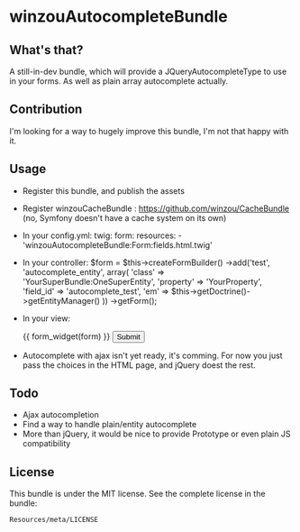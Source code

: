 winzouAutocompleteBundle
============

What's that?
--------------
A still-in-dev bundle, which will provide a JQueryAutocompleteType to use in your forms.
As well as plain array autocomplete actually.

Contribution
----------
I'm looking for a way to hugely improve this bundle, I'm not that happy with it.

Usage
------
  - Register this bundle, and publish the assets
  - Register winzouCacheBundle : https://github.com/winzou/CacheBundle (no, Symfony doesn't have a cache system on its own)
  - In your config.yml:
    twig:
        form:
            resources:
                - 'winzouAutocompleteBundle:Form:fields.html.twig'
  - In your controller:
    $form = $this->createFormBuilder()
        ->add('test', 'autocomplete_entity', array(
            'class' => 'YourSuperBundle:OneSuperEntity',
            'property' => 'YourProperty',
            'field_id' => 'autocomplete_test',
            'em' => $this->getDoctrine()->getEntityManager()
        ))
        ->getForm();
  - In your view:
    <script src="{{ assets('bundles/winzouautocomplete/js/jquery-1.6.2.min.js') }}"></script>
    <script src="{{ assets('bundles/winzouautocomplete/js/jquery-ui-1.8.15.custom.min.js') }}"></script>
    <link rel="stylesheet" href="{{ assets('bundles/winzouautocomplete/css/ui-lightness/jquery-ui-1.8.15.custom.css') }}" type="text/css" media="screen" />

    <form method="post">
        {{ form_widget(form) }}
        <input type="submit" />
    </form>
  - Autocomplete with ajax isn't yet ready, it's comming. For now you just pass the choices in the HTML page, and jQuery doest the rest.

Todo
-----
  - Ajax autocompletion
  - Find a way to handle plain/entity autocomplete
  - More than jQuery, it would be nice to provide Prototype or even plain JS compatibility

License
--------
This bundle is under the MIT license. See the complete license in the bundle:

    Resources/meta/LICENSE